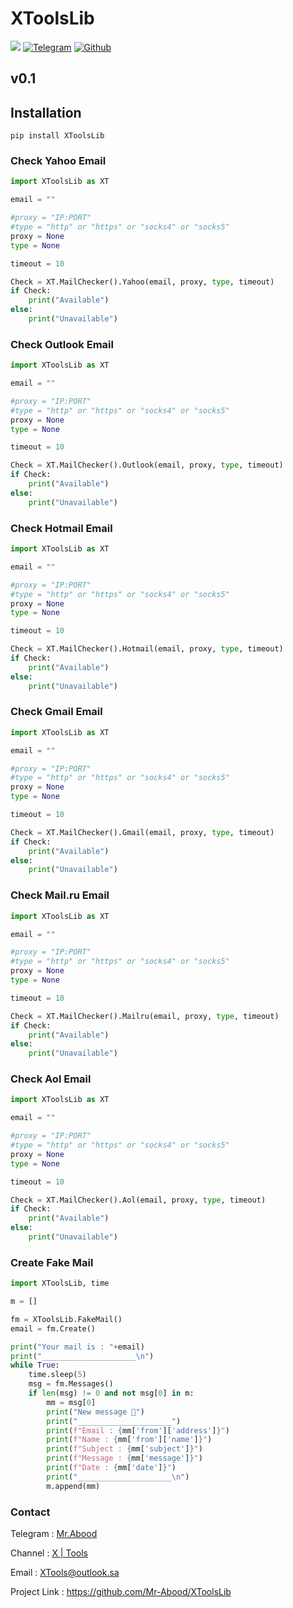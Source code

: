 # XToolsLib
![](https://img.shields.io/badge/XToolsLib-orange?style=for-the-badge&logo=python.svg) 
<a href="https://t.me/O0OO2"><img title="Telegram" src="https://img.shields.io/badge/telegram%20-X | Tools-red.svg?style=for-the-badge&logo=telegram"></a>
[![Github](https://img.shields.io/badge/Github-Mr.Abood-red?style=for-the-badge&logo=github)](https://github.com/Mr-Abood)
## v0.1

## Installation

``` 
pip install XToolsLib
``` 

### Check Yahoo Email

``` python
import XToolsLib as XT

email = ""

#proxy = "IP:PORT"
#type = "http" or "https" or "socks4" or "socks5"
proxy = None
type = None

timeout = 10

Check = XT.MailChecker().Yahoo(email, proxy, type, timeout)
if Check:
	print("Available")
else:
	print("Unavailable")
``` 

### Check Outlook Email

``` python
import XToolsLib as XT

email = ""

#proxy = "IP:PORT"
#type = "http" or "https" or "socks4" or "socks5"
proxy = None
type = None

timeout = 10

Check = XT.MailChecker().Outlook(email, proxy, type, timeout)
if Check:
	print("Available")
else:
	print("Unavailable")
``` 

### Check Hotmail Email

``` python
import XToolsLib as XT

email = ""

#proxy = "IP:PORT"
#type = "http" or "https" or "socks4" or "socks5"
proxy = None
type = None

timeout = 10

Check = XT.MailChecker().Hotmail(email, proxy, type, timeout)
if Check:
	print("Available")
else:
	print("Unavailable")
``` 

### Check Gmail Email

``` python
import XToolsLib as XT

email = ""

#proxy = "IP:PORT"
#type = "http" or "https" or "socks4" or "socks5"
proxy = None
type = None

timeout = 10

Check = XT.MailChecker().Gmail(email, proxy, type, timeout)
if Check:
	print("Available")
else:
	print("Unavailable")
``` 

### Check Mail.ru Email

``` python
import XToolsLib as XT

email = ""

#proxy = "IP:PORT"
#type = "http" or "https" or "socks4" or "socks5"
proxy = None
type = None

timeout = 10

Check = XT.MailChecker().Mailru(email, proxy, type, timeout)
if Check:
	print("Available")
else:
	print("Unavailable")
```

### Check Aol Email

``` python
import XToolsLib as XT

email = ""

#proxy = "IP:PORT"
#type = "http" or "https" or "socks4" or "socks5"
proxy = None
type = None

timeout = 10

Check = XT.MailChecker().Aol(email, proxy, type, timeout)
if Check:
	print("Available")
else:
	print("Unavailable")
``` 

### Create Fake Mail

``` python
import XToolsLib, time

m = []

fm = XToolsLib.FakeMail()
email = fm.Create()

print("Your mail is : "+email)
print("_____________________\n")
while True:
	time.sleep(5)
	msg = fm.Messages()
	if len(msg) != 0 and not msg[0] in m:
		mm = msg[0]
		print("New message 📧")
		print("_____________________")
		print(f"Email : {mm['from']['address']}")
		print(f"Name : {mm['from']['name']}")
		print(f"Subject : {mm['subject']}")
		print(f"Message : {mm['message']}")
		print(f"Date : {mm['date']}")
		print("_____________________\n")
		m.append(mm)	
```

### Contact
Telegram : [Mr.Abood](https://t.me/O0O0I)

Channel : [X | Tools](https://t.me/O0OO2)

Email : XTools@outlook.sa

Project Link : https://github.com/Mr-Abood/XToolsLib
